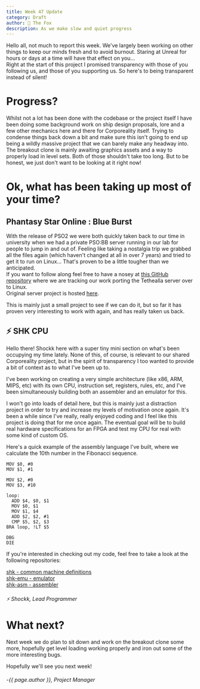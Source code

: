 ```yaml
---
title: Week 47 Update
category: Draft
author: 🦊 The Fox
description: As we make slow and quiet progress
---
```


Hello all, not much to report this week. We've largely been working on other things to keep our minds fresh and to avoid burnout. Staring at Unreal for hours or days at a time will have that effect on you...  
Right at the start of this project I promised transparency with those of you following us, and those of you supporting us. So here's to being transparent instead of silent!

# Progress?

Whilst not a lot has been done with the codebase or the project itself I have been doing some background work on ship design proposals, lore and a few other mechanics here and there for Corporeality itself. Trying to condense things back down a bit and make sure this isn't going to end up being a wildly massive project that we can barely make any headway into.  
The breakout clone is mainly awaiting graphics assets and a way to properly load in level sets. Both of those shouldn't take too long. But to be honest, we just don't want to be looking at it right now!

# Ok, what has been taking up most of your time?

## Phantasy Star Online : Blue Burst

With the release of PSO2 we were both quickly taken back to our time in university when we had a private PSO:BB server running in our lab for people to jump in and out of. Feeling like taking a nostalgia trip we grabbed all the files again (which haven't changed at all in over 7 years) and tried to get it to run on Linux... That's proven to be a little tougher than we anticipated.  
If you want to follow along feel free to have a nosey at [this GitHub repository](https://github.com/shockkolate/tethealla) where we are tracking our work porting the Tethealla server over to Linux.  
Original server project is hosted [here](https://www.pioneer2.net/community/threads/tethealla-server-setup-instructions.1/).  

This is mainly just a small project to see if we can do it, but so far it has proven very interesting to work with again, and has really taken us back.

## ⚡ SHK CPU

Hello there! Shockk here with a super tiny mini section on what's been occupying my time lately. None of this, of course, is relevant to our shared Corporeality project, but in the spirit of transparency I too wanted to provide a bit of context as to what I've been up to.

I've been working on creating a very simple architecture (like x86, ARM, MIPS, etc) with its own CPU, instruction set, registers, rules, etc, and I've been simultaneously building both an assembler and an emulator for this.

I won't go into loads of detail here, but this is mainly just a distraction project in order to try and increase my levels of motivation once again. It's been a while since I've really, really enjoyed coding and I feel like this project is doing that for me once again. The eventual goal will be to build real hardware specifications for an FPGA and test my CPU for real with some kind of custom OS.

Here's a quick example of the assembly language I've built, where we calculate the 10th number in the Fibonacci sequence.

```
MOV $0, #0
MOV $1, #1

MOV $2, #0
MOV $3, #10

loop:
  ADD $4, $0, $1
  MOV $0, $1
  MOV $1, $4
  ADD $2, $2, #1
  CMP $5, $2, $3
BRA loop, !LT $5

DBG
DIE
```

If you're interested in checking out my code, feel free to take a look at the following repositories:

[shk - common machine definitions](https://github.com/shockkolate/shk)  
[shk-emu - emulator](https://github.com/shockkolate/shk-asm)  
[shk-asm - assembler](https://github.com/shockkolate/shk-emu)

###### ⚡ Shockk, Lead Programmer

# What next?

Next week we do plan to sit down and work on the breakout clone some more, hopefully get level loading working properly and iron out some of the more interesting bugs.



Hopefully we'll see you next week!

###### -{{ page.author }}, Project Manager

